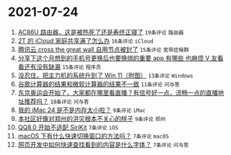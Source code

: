 # 2021-07-24

1. [AC86U 路由器，这是被热死了还是寿终正寝了](https://www.v2ex.com/t/791460) `19条评论` `路由器`
1. [2T 的 iCloud 家庭共享满了怎么办](https://www.v2ex.com/t/791462) `16条评论` `iCloud`
1. [腾讯云 cross the great wall 自用节点被封了](https://www.v2ex.com/t/791468) `15条评论` `宽带症候群`
1. [分享下这个月想到的手机号更换后也要换绑的重要 app 有哪些 也麻烦 V 友看看还有没有缺漏](https://www.v2ex.com/t/791465) `15条评论` `程序员`
1. [没忍住，把主力机的系统升到了 Win 11（附图）](https://www.v2ex.com/t/791479) `13条评论` `Windows`
1. [谷歌计算器的结果和微软计算器的结果不一致](https://www.v2ex.com/t/791461) `11条评论` `问与答`
1. [东京奥运会开始了，大家都在哪里看直播？有信号好一点，流畅一点的直播地址推荐吗？](https://www.v2ex.com/t/791477) `10条评论` `问与答`
1. [我的 iMac 24 是不是内存太小啦？](https://www.v2ex.com/t/791473) `9条评论` `iMac`
1. [本社区好像对郑州的洪灾根本不关心的样子](https://www.v2ex.com/t/791474) `9条评论` `郑州`
1. [QQ8.0 开始不适配 SiriKit](https://www.v2ex.com/t/791484) `7条评论` `iOS`
1. [macOS 下有什么快速切换窗口的方法吗？](https://www.v2ex.com/t/791480) `7条评论` `macOS`
1. [网页开发中如何快速查找看到的内容是什么字体？](https://www.v2ex.com/t/791458) `7条评论` `问与答`
